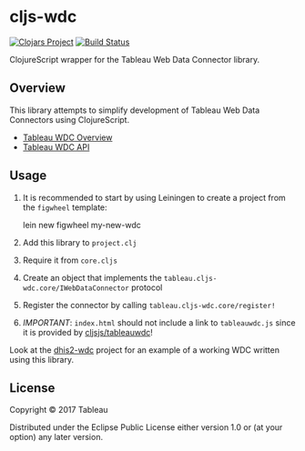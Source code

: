 # cljs-wdc

[![Clojars Project](https://img.shields.io/clojars/v/cljs-wdc.svg)](https://clojars.org/cljs-wdc)
[![Build Status](https://travis-ci.org/dtreskunov/cljs-wdc.svg?branch=master)](https://travis-ci.org/dtreskunov/cljs-wdc)

ClojureScript wrapper for the Tableau Web Data Connector library.

## Overview

This library attempts to simplify development of Tableau Web Data Connectors using ClojureScript.

* [Tableau WDC Overview](https://tableau.github.io/webdataconnector/docs/)
* [Tableau WDC API](https://tableau.github.io/webdataconnector/docs/api_ref.html)

## Usage

1. It is recommended to start by using Leiningen to create a project from the `figwheel` template:

    lein new figwheel my-new-wdc
    
2. Add this library to `project.clj`
3. Require it from `core.cljs`
4. Create an object that implements the `tableau.cljs-wdc.core/IWebDataConnector` protocol
5. Register the connector by calling `tableau.cljs-wdc.core/register!`
6. *IMPORTANT*: `index.html` should not include a link to `tableauwdc.js` since it is provided by
[cljsjs/tableauwdc](https://github.com/cljsjs/packages/tree/master/tableauwdc)!

Look at the [dhis2-wdc](https://github.com/dtreskunov/dhis2-wdc) project for an example of a working
WDC written using this library.

## License

Copyright © 2017 Tableau

Distributed under the Eclipse Public License either version 1.0 or (at your option) any later version.
